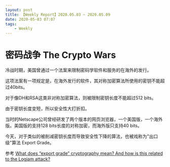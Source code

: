 ```yaml
---
layout: post
title: 【Weekly Report】2020.05.03 ~ 2020.05.09
date: 2020-05-03 07:07
tags:
    - Weekly
---
```


# 密码战争 The Crypto Wars

冷战时期，美国曾通过一个法案来限制密码学软件和服务的在海外的发行。

这项法案有一项规定是，在海外发行的软件，其对称加密算法所使用的密钥不能超过40bits。

对于像DH和RSA这类非对称加密算法，则被限制密钥长度不能超过512 bits。

由于密钥长度变短，所以安全性大打折扣。

当时的Netscape公司曾经研发了两个版本的网页浏览器，一个美国版，一个海外版。美国版的支持128 bits长度的对称加密，而海外版只支持40 bits。

今天，对于类似的被削减密钥长度而导致安全性下降的算法，也被戏称为"出口级"算法 Export Grade。

参考 [What does “export grade” cryptography mean? And how is this related to the Logjam attack?](https://crypto.stackexchange.com/questions/41769/what-does-export-grade-cryptography-mean-and-how-is-this-related-to-the-logja)